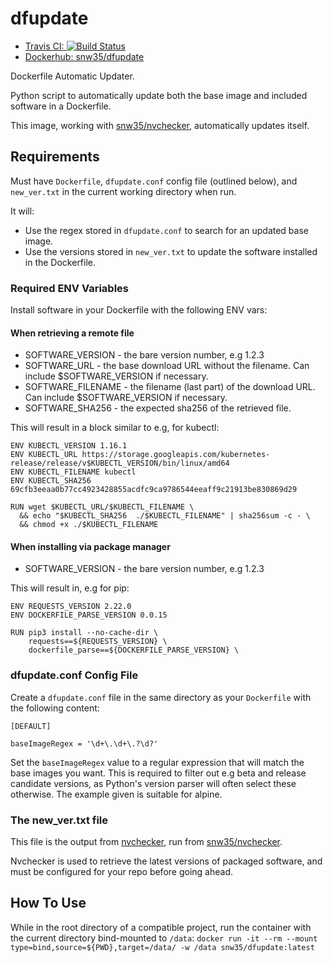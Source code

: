 # dfupdate

* [Travis CI: ![Build Status](https://travis-ci.org/snw35/dfupdate.svg?branch=master)](https://travis-ci.org/snw35/dfupdate)
* [Dockerhub: snw35/dfupdate](https://hub.docker.com/r/snw35/dfupdate)

Dockerfile Automatic Updater.

Python script to automatically update both the base image and included software in a Dockerfile.

This image, working with [snw35/nvchecker](https://github.com/snw35/nvchecker), automatically updates itself.

## Requirements

Must have `Dockerfile`, `dfupdate.conf` config file (outlined below), and `new_ver.txt` in the current working directory when run.

It will:
 * Use the regex stored in `dfupdate.conf` to search for an updated base image.
 * Use the versions stored in `new_ver.txt` to update the software installed in the Dockerfile.

### Required ENV Variables

Install software in your Dockerfile with the following ENV vars:

#### When retrieving a remote file
 * SOFTWARE_VERSION - the bare version number, e.g 1.2.3
 * SOFTWARE_URL - the base download URL without the filename. Can include $SOFTWARE_VERSION if necessary.
 * SOFTWARE_FILENAME - the filename (last part) of the download URL. Can include $SOFTWARE_VERSION if necessary.
 * SOFTWARE_SHA256 - the expected sha256 of the retrieved file.

This will result in a block similar to e.g, for kubectl:
```
ENV KUBECTL_VERSION 1.16.1
ENV KUBECTL_URL https://storage.googleapis.com/kubernetes-release/release/v$KUBECTL_VERSION/bin/linux/amd64
ENV KUBECTL_FILENAME kubectl
ENV KUBECTL_SHA256 69cfb3eeaa0b77cc4923428855acdfc9ca9786544eeaff9c21913be830869d29

RUN wget $KUBECTL_URL/$KUBECTL_FILENAME \
  && echo "$KUBECTL_SHA256  ./$KUBECTL_FILENAME" | sha256sum -c - \
  && chmod +x ./$KUBECTL_FILENAME
```

#### When installing via package manager
 * SOFTWARE_VERSION - the bare version number, e.g 1.2.3

This will result in, e.g for pip:
```
ENV REQUESTS_VERSION 2.22.0
ENV DOCKERFILE_PARSE_VERSION 0.0.15

RUN pip3 install --no-cache-dir \
    requests==${REQUESTS_VERSION} \
    dockerfile_parse==${DOCKERFILE_PARSE_VERSION} \
```

### dfupdate.conf Config File

Create a `dfupdate.conf` file in the same directory as your `Dockerfile` with the following content:
```
[DEFAULT]

baseImageRegex = '\d+\.\d+\.?\d?'
```
Set the `baseImageRegex` value to a regular expression that will match the base images you want. This is required to filter out e.g beta and release candidate versions, as Python's version parser will often select these otherwise. The example given is suitable for alpine.

### The new_ver.txt file

This file is the output from [nvchecker](https://github.com/lilydjwg/nvchecker), run from [snw35/nvchecker](https://github.com/snw35/nvchecker).

Nvchecker is used to retrieve the latest versions of packaged software, and must be configured for your repo before going ahead.

## How To Use

While in the root directory of a compatible project, run the container with the current directory bind-mounted to `/data`:
`docker run -it --rm --mount type=bind,source=${PWD},target=/data/ -w /data snw35/dfupdate:latest`
